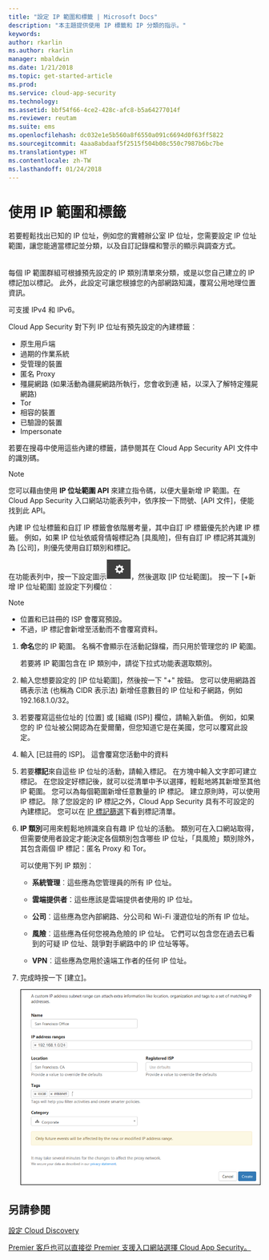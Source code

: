 ```yaml
---
title: "設定 IP 範圍和標籤 | Microsoft Docs"
description: "本主題提供使用 IP 標籤和 IP 分類的指示。"
keywords: 
author: rkarlin
ms.author: rkarlin
manager: mbaldwin
ms.date: 1/21/2018
ms.topic: get-started-article
ms.prod: 
ms.service: cloud-app-security
ms.technology: 
ms.assetid: bbf54f66-4ce2-428c-afc8-b5a64277014f
ms.reviewer: reutam
ms.suite: ems
ms.openlocfilehash: dc032e1e5b560a8f6550a091c6694d0f63ff5822
ms.sourcegitcommit: 4aaa8abdaaf5f2515f504b08c550c7987b6bc7be
ms.translationtype: HT
ms.contentlocale: zh-TW
ms.lasthandoff: 01/24/2018
---
```

#  <a name="IPtagsandRanges"></a> 使用 IP 範圍和標籤

若要輕鬆找出已知的 IP 位址，例如您的實體辦公室 IP 位址，您需要設定 IP 位址範圍，讓您能適當標記並分類，以及自訂記錄檔和警示的顯示與調查方式。 <br></br>  
每個 IP 範圍群組可根據預先設定的 IP 類別清單來分類，或是以您自己建立的 IP 標記加以標記。 此外，此設定可讓您根據您的內部網路知識，覆寫公用地理位置資訊。  
  
可支援 IPv4 和 IPv6。  
  
Cloud App Security 對下列 IP 位址有預先設定的內建標籤︰ 
- 原生用戶端
- 過期的作業系統
- 受管理的裝置
- 匿名 Proxy
- 殭屍網路 (如果活動為疆屍網路所執行，您會收到連 結，以深入了解特定殭屍網路)
- Tor
- 相容的裝置
- 已驗證的裝置
- Impersonate

若要在搜尋中使用這些內建的標籤，請參閱其在 Cloud App Security API 文件中的識別碼。 

> [!NOTE]
> 您可以藉由使用 **IP 位址範圍 API** 來建立指令碼，以便大量新增 IP 範圍。在 Cloud App Security 入口網站功能表列中，依序按一下問號、[API 文件]，便能找到此 API。


內建 IP 位址標籤和自訂 IP 標籤會依階層考量，其中自訂 IP 標籤優先於內建 IP 標籤。 例如，如果 IP 位址依威脅情報標記為 [具風險]，但有自訂 IP 標記將其識別為 [公司]，則優先使用自訂類別和標記。

在功能表列中，按一下設定圖示![設定圖示](./media/settings-icon.png "設定圖示")，然後選取 [IP 位址範圍]。 按一下 [+新增 IP 位址範圍] 並設定下列欄位︰  
  
> [!NOTE]  
> - 位置和已註冊的 ISP 會覆寫預設。   
> - 不過，IP 標記會新增至活動而不會覆寫資料。  
  
1.  **命名**您的 IP 範圍。 名稱不會顯示在活動記錄檔，而只用於管理您的 IP 範圍。  
  
     若要將 IP 範圍包含在 IP 類別中，請從下拉式功能表選取類別。  
  
2.  輸入您想要設定的 [IP 位址範圍]，然後按一下 "+" 按鈕。 您可以使用網路首碼表示法 (也稱為 CIDR 表示法) 新增任意數目的 IP 位址和子網路，例如 192.168.1.0/32。  
  
3.  若要覆寫這些位址的 [位置] 或 [組織 (ISP)] 欄位，請輸入新值。 例如，如果您的 IP 位址被公開認為在愛爾蘭，但您知道它是在美國，您可以覆寫此設定。  
  
4.  輸入 [已註冊的 ISP]。 這會覆寫您活動中的資料  
  
5.  若要**標記**來自這些 IP 位址的活動，請輸入標記。 在方塊中輸入文字即可建立標記。 在您設定好標記後，就可以從清單中予以選擇，輕鬆地將其新增至其他 IP 範圍。 您可以為每個範圍新增任意數量的 IP 標記。 建立原則時，可以使用 IP 標記。  除了您設定的 IP 標記之外，Cloud App Security 具有不可設定的內建標記。 您可以在 [IP 標記篩選](activity-filters.md)下看到標記清單。  
  
6.  **IP 類別**可用來輕鬆地辨識來自有趣 IP 位址的活動。 類別可在入口網站取得，但需要使用者設定才能決定各個類別包含哪些 IP 位址，「具風險」類別除外，其包含兩個 IP 標記：匿名 Proxy 和 Tor。  
  
     可以使用下列 IP 類別︰  
  
    -   **系統管理**︰這些應為您管理員的所有 IP 位址。  
  
    -  **雲端提供者**：這些應該是雲端提供者使用的 IP 位址。
  
    -   **公司**︰這些應為您內部網路、分公司和 Wi-Fi 漫遊位址的所有 IP 位址。  
  
    -   **風險**︰這些應為任何您視為危險的 IP 位址。 它們可以包含您在過去已看到的可疑 IP 位址、競爭對手網路中的 IP 位址等等。  
  
    -   **VPN**︰這些應為您用於遠端工作者的任何 IP 位址。  
 

7.  完成時按一下 [建立]。  
  
     ![newipaddress 範圍](./media/newipaddress-range.png "newipaddress 範圍")  
  
  
    
## <a name="see-also"></a>另請參閱  
[設定 Cloud Discovery](set-up-cloud-discovery.md)   

[Premier 客戶也可以直接從 Premier 支援入口網站選擇 Cloud App Security。](https://premier.microsoft.com/)  
  
  